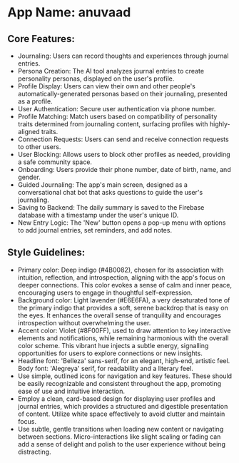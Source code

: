 # **App Name**: anuvaad

## Core Features:

- Journaling: Users can record thoughts and experiences through journal entries.
- Persona Creation: The AI tool analyzes journal entries to create personality personas, displayed on the user's profile.
- Profile Display: Users can view their own and other people's automatically-generated personas based on their journaling, presented as a profile.
- User Authentication: Secure user authentication via phone number.
- Profile Matching: Match users based on compatibility of personality traits determined from journaling content, surfacing profiles with highly-aligned traits.
- Connection Requests: Users can send and receive connection requests to other users.
- User Blocking: Allows users to block other profiles as needed, providing a safe community space.
- Onboarding: Users provide their phone number, date of birth, name, and gender.
- Guided Journaling: The app's main screen, designed as a conversational chat bot that asks questions to guide the user's journaling.
- Saving to Backend: The daily summary is saved to the Firebase database with a timestamp under the user's unique ID.
- New Entry Logic: The 'New' button opens a pop-up menu with options to add journal entries, set reminders, and add notes.

## Style Guidelines:

- Primary color: Deep indigo (#4B0082), chosen for its association with intuition, reflection, and introspection, aligning with the app's focus on deeper connections. This color evokes a sense of calm and inner peace, encouraging users to engage in thoughtful self-expression.
- Background color: Light lavender (#E6E6FA), a very desaturated tone of the primary indigo that provides a soft, serene backdrop that is easy on the eyes. It enhances the overall sense of tranquility and encourages introspection without overwhelming the user.
- Accent color: Violet (#8F00FF), used to draw attention to key interactive elements and notifications, while remaining harmonious with the overall color scheme. This vibrant hue injects a subtle energy, signalling opportunities for users to explore connections or new insights.
- Headline font: 'Belleza' sans-serif, for an elegant, high-end, artistic feel. Body font: 'Alegreya' serif, for readability and a literary feel.
- Use simple, outlined icons for navigation and key features. These should be easily recognizable and consistent throughout the app, promoting ease of use and intuitive interaction.
- Employ a clean, card-based design for displaying user profiles and journal entries, which provides a structured and digestible presentation of content. Utilize white space effectively to avoid clutter and maintain focus.
- Use subtle, gentle transitions when loading new content or navigating between sections. Micro-interactions like slight scaling or fading can add a sense of delight and polish to the user experience without being distracting.